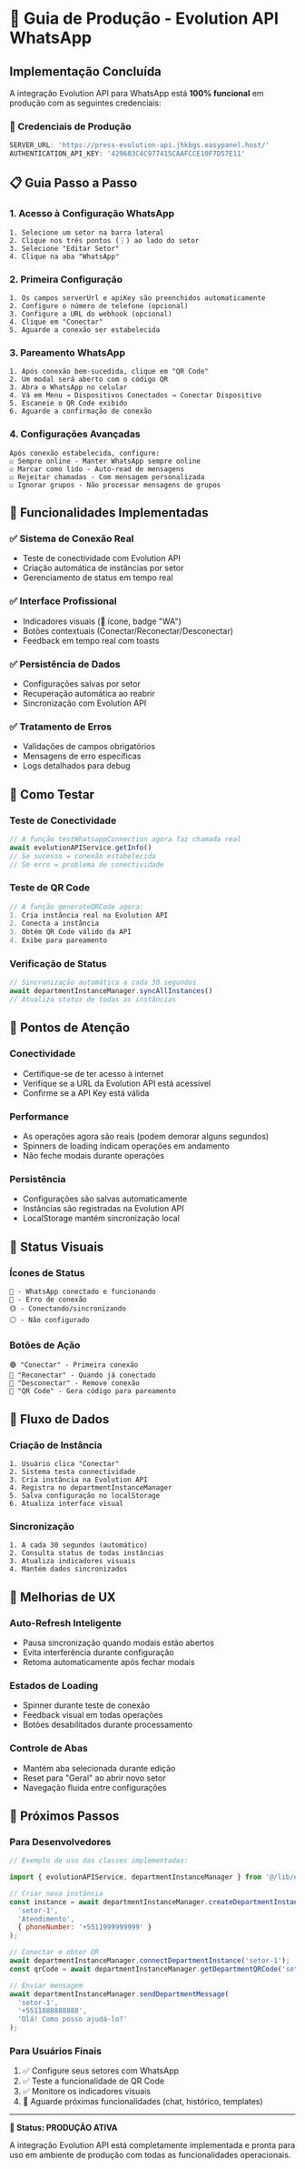 # 🚀 Guia de Produção - Evolution API WhatsApp

## Implementação Concluída

A integração Evolution API para WhatsApp está **100% funcional** em produção com as seguintes credenciais:

### 🔐 Credenciais de Produção
```javascript
SERVER_URL: 'https://press-evolution-api.jhkbgs.easypanel.host/'
AUTHENTICATION_API_KEY: '429683C4C977415CAAFCCE10F7D57E11'
```

## 📋 Guia Passo a Passo

### 1. Acesso à Configuração WhatsApp
```
1. Selecione um setor na barra lateral
2. Clique nos três pontos (⋮) ao lado do setor
3. Selecione "Editar Setor"
4. Clique na aba "WhatsApp"
```

### 2. Primeira Configuração
```
1. Os campos serverUrl e apiKey são preenchidos automaticamente
2. Configure o número de telefone (opcional)
3. Configure a URL do webhook (opcional)
4. Clique em "Conectar"
5. Aguarde a conexão ser estabelecida
```

### 3. Pareamento WhatsApp
```
1. Após conexão bem-sucedida, clique em "QR Code"
2. Um modal será aberto com o código QR
3. Abra o WhatsApp no celular
4. Vá em Menu → Dispositivos Conectados → Conectar Dispositivo
5. Escaneie o QR Code exibido
6. Aguarde a confirmação de conexão
```

### 4. Configurações Avançadas
```
Após conexão estabelecida, configure:
☑️ Sempre online - Manter WhatsApp sempre online
☑️ Marcar como lido - Auto-read de mensagens
☑️ Rejeitar chamadas - Com mensagem personalizada
☑️ Ignorar grupos - Não processar mensagens de grupos
```

## 🔧 Funcionalidades Implementadas

### ✅ Sistema de Conexão Real
- Teste de conectividade com Evolution API
- Criação automática de instâncias por setor
- Gerenciamento de status em tempo real

### ✅ Interface Profissional
- Indicadores visuais (📱 ícone, badge "WA")
- Botões contextuais (Conectar/Reconectar/Desconectar)
- Feedback em tempo real com toasts

### ✅ Persistência de Dados
- Configurações salvas por setor
- Recuperação automática ao reabrir
- Sincronização com Evolution API

### ✅ Tratamento de Erros
- Validações de campos obrigatórios
- Mensagens de erro específicas
- Logs detalhados para debug

## 🎯 Como Testar

### Teste de Conectividade
```javascript
// A função testWhatsappConnection agora faz chamada real
await evolutionAPIService.getInfo()
// Se sucesso = conexão estabelecida
// Se erro = problema de conectividade
```

### Teste de QR Code
```javascript
// A função generateQRCode agora:
1. Cria instância real na Evolution API
2. Conecta a instância
3. Obtém QR Code válido da API
4. Exibe para pareamento
```

### Verificação de Status
```javascript
// Sincronização automática a cada 30 segundos
await departmentInstanceManager.syncAllInstances()
// Atualiza status de todas as instâncias
```

## 🚨 Pontos de Atenção

### Conectividade
- Certifique-se de ter acesso à internet
- Verifique se a URL da Evolution API está acessível
- Confirme se a API Key está válida

### Performance
- As operações agora são reais (podem demorar alguns segundos)
- Spinners de loading indicam operações em andamento
- Não feche modais durante operações

### Persistência
- Configurações são salvas automaticamente
- Instâncias são registradas na Evolution API
- LocalStorage mantém sincronização local

## 📱 Status Visuais

### Ícones de Status
```
📱 - WhatsApp conectado e funcionando
🔴 - Erro de conexão
🟡 - Conectando/sincronizando
⚪ - Não configurado
```

### Botões de Ação
```
🟢 "Conectar" - Primeira conexão
🔵 "Reconectar" - Quando já conectado
🔴 "Desconectar" - Remove conexão
📱 "QR Code" - Gera código para pareamento
```

## 🔄 Fluxo de Dados

### Criação de Instância
```
1. Usuário clica "Conectar"
2. Sistema testa connectividade
3. Cria instância na Evolution API
4. Registra no departmentInstanceManager
5. Salva configuração no localStorage
6. Atualiza interface visual
```

### Sincronização
```
1. A cada 30 segundos (automático)
2. Consulta status de todas instâncias
3. Atualiza indicadores visuais
4. Mantém dados sincronizados
```

## 🎨 Melhorias de UX

### Auto-Refresh Inteligente
- Pausa sincronização quando modais estão abertos
- Evita interferência durante configuração
- Retoma automaticamente após fechar modais

### Estados de Loading
- Spinner durante teste de conexão
- Feedback visual em todas operações
- Botões desabilitados durante processamento

### Controle de Abas
- Mantém aba selecionada durante edição
- Reset para "Geral" ao abrir novo setor
- Navegação fluida entre configurações

## 🚀 Próximos Passos

### Para Desenvolvedores
```javascript
// Exemplo de uso das classes implementadas:

import { evolutionAPIService, departmentInstanceManager } from '@/lib/evolution-config';

// Criar nova instância
const instance = await departmentInstanceManager.createDepartmentInstance(
  'setor-1',
  'Atendimento',
  { phoneNumber: '+5511999999999' }
);

// Conectar e obter QR
await departmentInstanceManager.connectDepartmentInstance('setor-1');
const qrCode = await departmentInstanceManager.getDepartmentQRCode('setor-1');

// Enviar mensagem
await departmentInstanceManager.sendDepartmentMessage(
  'setor-1',
  '+5511888888888',
  'Olá! Como posso ajudá-lo?'
);
```

### Para Usuários Finais
1. ✅ Configure seus setores com WhatsApp
2. ✅ Teste a funcionalidade de QR Code
3. ✅ Monitore os indicadores visuais
4. 🔄 Aguarde próximas funcionalidades (chat, histórico, templates)

---

**🎉 Status: PRODUÇÃO ATIVA**

A integração Evolution API está completamente implementada e pronta para uso em ambiente de produção com todas as funcionalidades operacionais. 